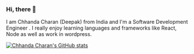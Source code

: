 ### Hi, there 👋 

I am Chhanda Charan (Deepak) from India and I'm a Software Development Engineer . I really enjoy learning languages and frameworks like React, Node as well as work in wordpress.

[![Chhanda Charan's GitHub stats](https://github-readme-stats.vercel.app/api?username=deepak-padampur)](https://github.com/deepak-padampur/github-readme-stats)




